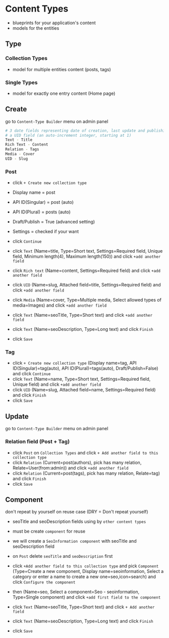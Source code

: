 # Content Types

- blueprints for your application's content
- models for the entities

## Type

###  Collection Types
- model for multiple entities content (posts, tags)

### Single Types
- model for exactly one entry content (Home page)

## Create

go to `Content-Type Builder` menu on admin panel

```bash
# 3 date fields representing date of creation, last update and publishing
# a UID field (an auto-increment integer, starting at 1)
Text - Title
Rich Text - Content
Relation - Tags
Media - Cover
UID - Slug
```

### Post

- click `+ Create new collection type`
- Display name = post
- API ID(Singular) = post (auto)
- API ID(Plural) = posts (auto)
- Draft/Publish = True (advanced setting)
- Settings = checked if your want 
- click `Continue`

- click `Text` (Name=title, Type=Short text, Settings=Required field, Unique field, Minimum length(4), Maximum length(150)) and click `+add another field`
- click `Rich text` (Name=content, Settings=Required field) and click `+add another field`
- click `UID` (Name=slug, Attached field=title, Settings=Required field) and click `+add another field`
- click `Media` (Name=cover, Type=Multiple media, Select allowed types of media=Images) and click `+add another field`
- click `Text` (Name=seoTitle, Type=Short text) and click `+add another field`
- click `Text` (Name=seoDescription, Type=Long text) and click `Finish`
- click `Save`

### Tag

- click `+ Create new collection type` (Display name=tag, API ID(Singular)=tag(auto), API ID(Plural)=tags(auto), Draft/Publish=False) and click `Continue`
- click `Text` (Name=name, Type=Short text, Settings=Required field, Unique field) and click `+add another field`
- click `UID` (Name=slug, Attached field=name, Settings=Required field) and click `Finish`
- click `Save`

## Update

go to `Content-Type Builder` menu on admin panel

### Relation field (Post + Tag)

- click `Post` on `Collection Types` and click `+ Add another field to this collection type`
- click `Relation` (Current=post(authors), pick has many relation, Relate=User(from:admin)) and click `+add another field`
- click `Relation` (Current=post(tags), pick has many relation, Relate=tag) and click `Finish`
- click `Save`

## Component

don't repeat by yourself on reuse case (DRY = Don't repeat yourself)

- seoTitle and seoDescription fields using by `other content types`
- must be create `component` for reuse
- we will create a `SeoInformation component` with seoTitle and seoDescription field

- on `Post` delete `seoTitle` and `seoDescription` first
- click `+Add another field to this collection type` and pick `Component` (Type=Create a new component, Display name=seoinformation, Select a category or enter a name to create a new one=seo,icon=search) and click `Configure the component`
- then (Name=seo, Select a component=Seo - seoinformation, Type=Single component) and click `+add first field to the component`
- click `Text` (Name=seoTitle, Type=Short text) and click `+ Add another field`
- click `Text` (Name=seoDescription, Type=Long text) and click `Finish`
- click `Save`